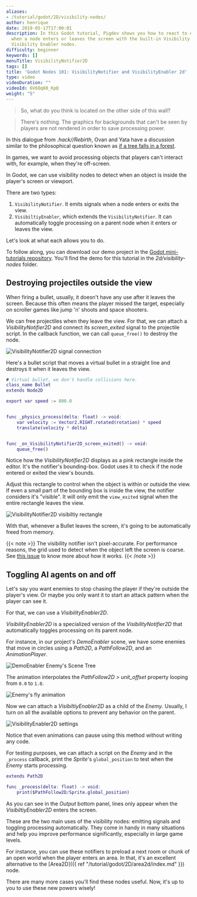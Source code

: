 ```yaml
---
aliases:
- /tutorial/godot/2D/visibility-nodes/
author: henrique
date: 2019-05-17T17:00:01
description: In this Godot tutorial, Pigdev shows you how to react to easily detect
  when a node enters or leaves the screen with the built-in Visibility Notifier and
  Visibility Enabler nodes.
difficulty: beginner
keywords: []
menuTitle: VisibilityNotifier2D
tags: []
title: 'Godot Nodes 101: VisibilityNotifier and VisibilityEnabler 2d'
type: video
videoDuration: ""
videoId: 6V6Oq60_KpQ
weight: "5"
---
```


> So, what do you think is located on the other side of this wall?

> There's nothing. The graphics for backgrounds that can't be seen by players are not rendered in order to save processing power.

In this dialogue from _.hack//Rebirth_, Ovan and Yata have a discussion similar to the philosophical question known as [if a tree falls in a forest](https://en.wikipedia.org/wiki/If_a_tree_falls_in_a_forest).

In games, we want to avoid processing objects that players can't interact with, for example, when they're off-screen.

In Godot, we can use visibility nodes to detect when an object is inside the player's screen or viewport.

There are two types:

1. `VisibilityNotifier`. It emits signals when a node enters or exits the view.
1. `VisibiltiyEnabler`, which extends the `VisibilityNotifier`. It can automatically toggle processing on a parent node when it enters or leaves the view.

Let's look at what each allows you to do.

To follow along, you can download our demo project in the [Godot mini-tutorials repository](https://github.com/GDQuest/godot-mini-tuts-demos). You'll find the demo for this tutorial in the _2d/visibility-nodes_ folder.

## Destroying projectiles outside the view

When firing a bullet, usually, it doesn't have any use after it leaves the screen. Because this often means the player missed the target, especially on scroller games like jump 'n' shoots and space shooters.

We can free projectiles when they leave the view. For that, we can attach a _VisibilityNotifier2D_ and connect its _screen_exited_ signal to the projectile script. In the callback function, we can call `queue_free()` to destroy the node.

![VisibilityNotifier2D signal connection](01.visibility-notifier-signals.png)

Here's a bullet script that moves a virtual bullet in a straight line and destroys it when it leaves the view.

```gd
# Virtual bullet, we don't handle collisions here.
class_name Bullet
extends Node2D

export var speed := 800.0


func _physics_process(delta: float) -> void:
	var velocity := Vector2.RIGHT.rotated(rotation) * speed
	translate(velocity * delta)


func _on_VisibilityNotifier2D_screen_exited() -> void:
	queue_free()
```

Notice how the _VisibilityNotifier2D_ displays as a pink rectangle inside the editor. It's the notifier's bounding-box. Godot uses it to check if the node entered or exited the view's bounds.

Adjust this rectangle to control when the object is within or outside the view. If even a small part of the bounding box is inside the view, the notifier considers it's "visible". It will only emit the `view_exited` signal when the entire rectangle leaves the view.

![VisibilityNotifier2D visibiltiy rectangle](02.visibility-rectangle.png)

With that, whenever a Bullet leaves the screen, it's going to be automatically freed from memory.

{{< note >}}
The visibility notifier isn't pixel-accurate. For performance reasons, the grid used to detect when the object left the screen is coarse. See [this issue](https://github.com/godotengine/godot/issues/4803#issuecomment-225460236) to know more about how it works.
{{< /note >}}

## Toggling AI agents on and off

Let's say you want enemies to stop chasing the player if they're outside the player's view. Or maybe you only want it to start an attack pattern when the player can see it.

For that, we can use a _VisibilityEnabler2D_.

_VisibilityEnabler2D_ is a specialized version of the _VisibilityNotifier2D_ that automatically toggles processing on its parent node.

For instance, in our project's _DemoEnabler_ scene, we have some enemies that move in circles using a _Path2D_, a _PathFollow2D_, and an _AnimationPlayer_.

![DemoEnabler Enemy's Scene Tree](03.visibility-enabler-enemy.png)

The animation interpolates the _PathFollow2D > unit_offset_ property looping from `0.0` to `1.0`.

![Enemy's fly animation](04.enemy-animation.png)

Now we can attach a _VisibiltiyEnabler2D_ as a child of the _Enemy_. Usually, I turn on all the available options to prevent any behavior on the parent.

![VisibilityEnabler2D settings](05.visibiltiy-enabler-settings.png)

Notice that even animations can pause using this method without writing any code.

For testing purposes, we can attach a script on the _Enemy_ and in the `_process` callback, print the _Sprite_'s `global_position` to test when the _Enemy_ starts processing.

```gd
extends Path2D

func _process(delta: float) -> void:
	print($PathFollow2D/Sprite.global_position)
```

As you can see in the _Output_ bottom panel, lines only appear when the _VisibiltiyEnabler2D_ enters the screen.

These are the two main uses of the visibility nodes: emitting signals and toggling processing automatically. They come in handy in many situations and help you improve performance significantly, especially in large game levels.

For instance, you can use these notifiers to preload a next room or chunk of an open world when the player enters an area. In that, it's an excellent alternative to the [Area2D]({{ ref "/tutorial/godot/2D/area2d/index.md" }}) node.

There are many more cases you'll find these nodes useful. Now, it's up to you to use these new powers wisely!


